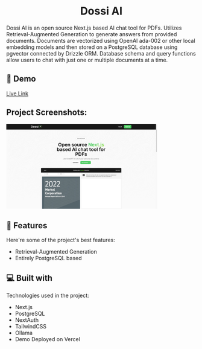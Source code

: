 <h1 align="center" id="title">Dossi AI</h1>

<p id="description">Dossi AI is an open source Next.js based AI chat tool for PDFs. Utilizes Retrieval-Augmented Generation to generate answers from provided documents. Documents are vectorized using OpenAI ada-002 or other local embedding models and then stored on a PostgreSQL database using pgvector connected by Drizzle ORM. Database schema and query functions allow users to chat with just one or multiple documents at a time.</p>

<h2>🚀 Demo</h2>

[Live Link](https://dossi-ai.josephrisk.com/)

<h2>Project Screenshots:</h2>

<img src="https://github.com/j0srisk/personal-site/blob/main/src/assets/projects/dossi-ai.png?raw=true" alt="project-screenshot" width="400" height="auto">
  
<h2>🧐 Features</h2>

Here're some of the project's best features:

*   Retrieval-Augmented Generation
*   Entirely PostgreSQL based
  
<h2>💻 Built with</h2>

Technologies used in the project:

*   Next.js
*   PostgreSQL
*   NextAuth
*   TailwindCSS
*   Ollama
*   Demo Deployed on Vercel

